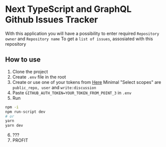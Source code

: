 # Next TypeScript and GraphQL Github Issues Tracker

With this application you will have a possibility to enter required `Repository owner` and `Repository name`
To get a `list of issues`, assosiated with this repository

## How to use

1. Clone the project
2. Create `.env` file in the root
3. Create or use one of your tokens from [Here](https://github.com/settings/tokens) Minimal "Select scopes" are `public_repo, user` and `write:discussion`
4. Paste `GITHUB_AUTH_TOKEN=YOUR_TOKEN_FROM_POINT_3` in `.env`
5. Run

```bash
npm -i
npm run-script dev
# or
yarn
yarn dev
```

6. ???
7. PROFIT
